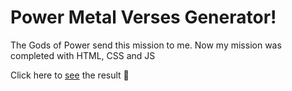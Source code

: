 # Power Metal Verses Generator!

The Gods of Power send this mission to me. Now my mission was completed with HTML, CSS and JS

Click here to [see](http://www.odineiribeiro.com.br/power_metal_lyric_generator/) the result :metal:
